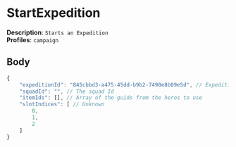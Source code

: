 # StartExpedition

**Description**: `Starts an Expedition` \
**Profiles**: `campaign`

## Body
```js
{
    "expeditionId": "845cbbd3-a475-45dd-b9b2-7490e8b09e5d", // Expedition GUID
    "squadId": "", // The squad Id
    "itemIds": [], // Array of the guids from the heros to use
    "slotIndices": [ // Unknown
        0,
        1,
        2
    ]
}
```
